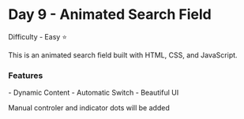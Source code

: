 <h1> Day 9 - Animated Search Field</h1>

Difficulty - Easy :star:

This is an animated search field built with HTML, CSS, and JavaScript. 

<h3>Features</h3>
 - Dynamic Content
 - Automatic Switch
 - Beautiful UI

 Manual controler and indicator dots will be added